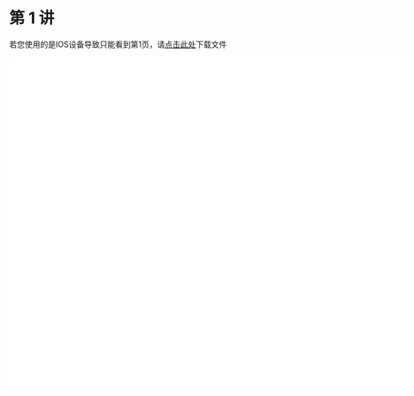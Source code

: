 # 第 1 讲

<object data="第 1 讲 基本数据类型与表达式.pdf" type="application/pdf" width="150%" height="800">
    <p>若您使用的是IOS设备导致只能看到第1页，请<a href="第 1 讲 基本数据类型与表达式.pdf">点击此处</a>下载文件</p>
    <iframe src="第 1 讲 基本数据类型与表达式.pdf#navpanes=0" width="500%" height="600" frameborder="0"></iframe>
    
</object>